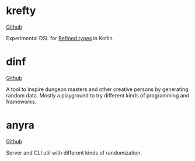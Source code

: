 # krefty

[Github](https://github.com/ustits/krefty)

Experimental DSL for [Refined types](https://en.wikipedia.org/wiki/Refinement_type) in Kotlin. 

# dinf

[Github](https://github.com/ustits/dinf) 

A tool to inspire dungeon masters and other creative persons by generating random data. Mostly a playground to try different kinds of programming and frameworks.

# anyra 

[Github](https://github.com/ustits/anyra)

Server and CLI util with different kinds of randomization.
